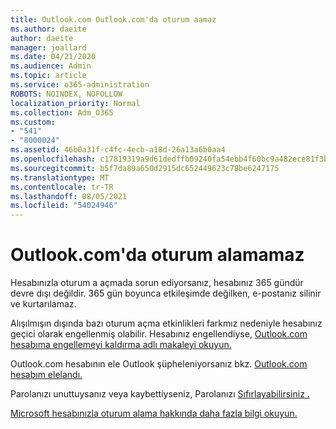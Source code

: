```yaml
---
title: Outlook.com Outlook.com'da oturum aamaz
ms.author: daeite
author: daeite
manager: joallard
ms.date: 04/21/2020
ms.audience: Admin
ms.topic: article
ms.service: o365-administration
ROBOTS: NOINDEX, NOFOLLOW
localization_priority: Normal
ms.collection: Adm_O365
ms.custom:
- "541"
- "8000024"
ms.assetid: 46b0a31f-c4fc-4ecb-a18d-26a13a6b0aa4
ms.openlocfilehash: c17819319a9d61dedffb09240fa54ebb4f60bc9a482ece81f3b72693abea3d2e
ms.sourcegitcommit: b5f7da89a650d2915dc652449623c78be6247175
ms.translationtype: MT
ms.contentlocale: tr-TR
ms.lasthandoff: 08/05/2021
ms.locfileid: "54024946"
---
```

# <a name="cant-sign-in-to-outlookcom"></a>Outlook.com'da oturum alamamaz

Hesabınızla oturum a açmada sorun ediyorsanız, hesabınız 365 gündür devre dışı değildir. 365 gün boyunca etkileşimde değilken, e-postanız silinir ve kurtarılamaz.
  
Alışılmışın dışında bazı oturum açma etkinlikleri farkmız nedeniyle hesabınız geçici olarak engellenmiş olabilir. Hesabınız engellendiyse, [Outlook.com hesabıma engellemeyi kaldırma adlı makaleyi okuyun.](https://support.office.com/article/f4ad2701-d166-4d8b-8a6a-9af2a1f8a4c4?wt.mc_id=Office_Outlook_com_Alchemy)
  
Outlook.com hesabının ele Outlook şüpheleniyorsanız bkz. [Outlook.com hesabım elelandı.](https://support.office.com/article/35993ac5-ac2f-494e-aacb-5232dda453d8?wt.mc_id=Office_Outlook_com_Alchemy)
  
Parolanızı unuttuysanız veya kaybettiyseniz, Parolanızı [Sıfırlayabilirsiniz .](https://go.microsoft.com/fwlink/p/?LinkID=242804)
  
[Microsoft hesabınızla oturum alama hakkında daha fazla bilgi okuyun.](https://go.microsoft.com/fwlink/p/?linkid=837479)
  